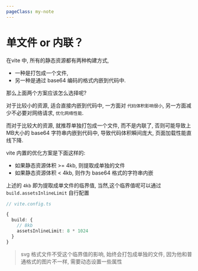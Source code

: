 ```yaml
---
pageClass: my-note
---
```


# 单文件 or 内联？

在vite 中, 所有的静态资源都有两种构建方式,

- 一种是打包成一个文件,
- 另一种是通过 base64 编码的格式内嵌到代码中.

那么上面两个方案应该怎么选择呢?

对于比较小的资源, 适合直接内嵌到代码中, 一方面对 `代码体积影响很小`, 另一方面减少不必要对网络请求, `优化网络性能`.

而对于比较大的资源, 就推荐单独打包成一个文件, 而不是内联了, 否则可能导致上 MB大小的 base64 字符串内嵌到代码中, 导致代码体积瞬间庞大, 页面加载性能直线下降.

vite 内置的优化方案是下面这样的:

- 如果静态资源体积 >= 4kb, 则提取成单独的文件
- 如果静态资源体积 < 4kb, 则作为 base64 格式的字符串内嵌

上述的 `4kb` 即为提取成单文件的临界值, 当然,这个临界值呢可以通过 `build.assetsInlineLimit` 自行配置

```ts
// vite.config.ts

{
  build: {
    // 8kb
    assetsInlineLimit: 8 * 1024
  }
}
```

> svg 格式文件不受这个临界值的影响, 始终会打包成单独的文件, 因为他和普通格式的图片不一样, 需要动态设置一些属性
